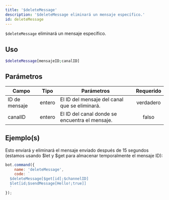 ```yaml
---
title: '$deleteMessage'
description: '$deleteMessage eliminará un mensaje específico.'
id: deleteMessage
---
```


`$deleteMessage` eliminará un mensaje específico.

## Uso

```php
$deleteMessage[mensajeID;canalID]
```

## Parámetros

| Campo         | Tipo   | Parámetros                                     | Requerido |
| ------------- | ------ | ---------------------------------------------- |:---------:|
| ID de mensaje | entero | El ID del mensaje del canal que se eliminará.  | verdadero |
| canalID       | entero | El ID del canal donde se encuentra el mensaje. |   falso   |

## Ejemplo(s)

Esto enviará y eliminará el mensaje enviado después de 15 segundos (estamos usando $let y $get para almacenar temporalmente el mensaje ID):

```javascript
bot.command({
    name: 'deleteMessage',
    code: `
  $deleteMessage[$get[id];$channelID]
  $let[id;$sendMessage[Hello!;true]]
  `
});
```